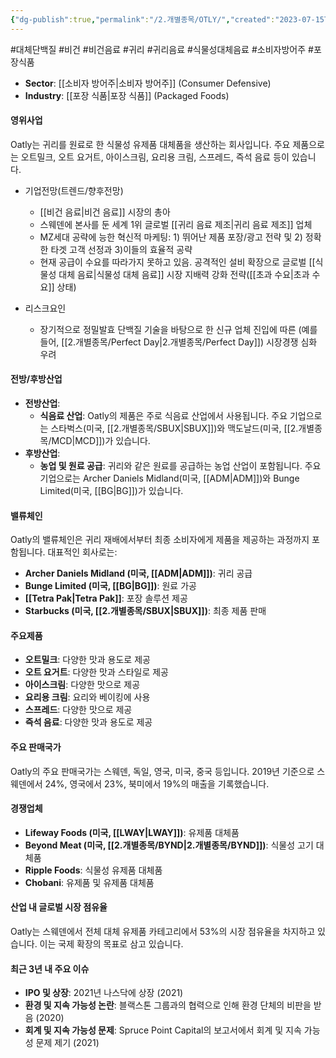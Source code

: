 ```yaml
---
{"dg-publish":true,"permalink":"/2.개별종목/OTLY/","created":"2023-07-15T12:20:48.999+09:00","updated":"2025-06-03T20:06:00.557+09:00"}
---
```


#대체단백질 #비건 #비건음료 #귀리 #귀리음료 #식물성대체음료 #소비자방어주 #포장식품

- **Sector**: [[소비자 방어주\|소비자 방어주]] (Consumer Defensive)
- **Industry**: [[포장 식품\|포장 식품]] (Packaged Foods)

#### 영위사업

Oatly는 귀리를 원료로 한 식물성 유제품 대체품을 생산하는 회사입니다. 주요 제품으로는 오트밀크, 오트 요거트, 아이스크림, 요리용 크림, 스프레드, 즉석 음료 등이 있습니다.

 - 기업전망(트렌드/향후전망)
	- [[비건 음료\|비건 음료]] 시장의 총아
	- 스웨덴에 본사를 둔 세계 1위 글로벌 [[귀리 음료 제조\|귀리 음료 제조]] 업체
	- MZ세대 공략에 능한 혁신적 마케팅: 1) 뛰어난 제품 포장/광고 전략 및 2) 정확한 타겟 고객 선정과 3)이들의 효율적 공략
	- 현재 공급이 수요를 따라가지 못하고 있음. 공격적인 설비 확장으로 글로벌 [[식물성 대체 음료\|식물성 대체 음료]] 시장 지배력 강화 전략([[초과 수요\|초과 수요]] 상태)

- 리스크요인
	- 장기적으로 정밀발효 단백질 기술을 바탕으로 한 신규 업체 진입에 따른 (예를 들어, [[2.개별종목/Perfect Day\|2.개별종목/Perfect Day]]) 시장경쟁 심화 우려

#### 전방/후방산업

- **전방산업**:
    - **식음료 산업**: Oatly의 제품은 주로 식음료 산업에서 사용됩니다. 주요 기업으로는 스타벅스(미국, [[2.개별종목/SBUX\|SBUX]])와 맥도날드(미국, [[2.개별종목/MCD\|MCD]])가 있습니다.
- **후방산업**:
    - **농업 및 원료 공급**: 귀리와 같은 원료를 공급하는 농업 산업이 포함됩니다. 주요 기업으로는 Archer Daniels Midland(미국, [[ADM\|ADM]])와 Bunge Limited(미국, [[BG\|BG]])가 있습니다.

#### 밸류체인

Oatly의 밸류체인은 귀리 재배에서부터 최종 소비자에게 제품을 제공하는 과정까지 포함됩니다. 대표적인 회사로는:

- **Archer Daniels Midland (미국, [[ADM\|ADM]])**: 귀리 공급
- **Bunge Limited (미국, [[BG\|BG]])**: 원료 가공
- **[[Tetra Pak\|Tetra Pak]]**: 포장 솔루션 제공
- **Starbucks (미국, [[2.개별종목/SBUX\|SBUX]])**: 최종 제품 판매

#### 주요제품

- **오트밀크**: 다양한 맛과 용도로 제공
- **오트 요거트**: 다양한 맛과 스타일로 제공
- **아이스크림**: 다양한 맛으로 제공
- **요리용 크림**: 요리와 베이킹에 사용
- **스프레드**: 다양한 맛으로 제공
- **즉석 음료**: 다양한 맛과 용도로 제공

#### 주요 판매국가

Oatly의 주요 판매국가는 스웨덴, 독일, 영국, 미국, 중국 등입니다. 2019년 기준으로 스웨덴에서 24%, 영국에서 23%, 북미에서 19%의 매출을 기록했습니다.

#### 경쟁업체

- **Lifeway Foods (미국, [[LWAY\|LWAY]])**: 유제품 대체품
- **Beyond Meat (미국, [[2.개별종목/BYND\|2.개별종목/BYND]])**: 식물성 고기 대체품
- **Ripple Foods**: 식물성 유제품 대체품
- **Chobani**: 유제품 및 유제품 대체품

#### 산업 내 글로벌 시장 점유율

Oatly는 스웨덴에서 전체 대체 유제품 카테고리에서 53%의 시장 점유율을 차지하고 있습니다. 이는 국제 확장의 목표로 삼고 있습니다.

#### 최근 3년 내 주요 이슈

- **IPO 및 상장**: 2021년 나스닥에 상장 (2021)
- **환경 및 지속 가능성 논란**: 블랙스톤 그룹과의 협력으로 인해 환경 단체의 비판을 받음 (2020)
- **회계 및 지속 가능성 문제**: Spruce Point Capital의 보고서에서 회계 및 지속 가능성 문제 제기 (2021)